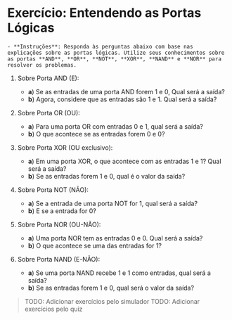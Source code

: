 # Exercício: Entendendo as Portas Lógicas

```admonish info
- **Instruções**: Responda às perguntas abaixo com base nas explicações sobre as portas lógicas. Utilize seus conhecimentos sobre as portas **AND**, **OR**, **NOT**, **XOR**, **NAND** e **NOR** para resolver os problemas.
```

1. Sobre Porta AND (E):
    - **a**\) Se as entradas de uma porta AND forem 1 e 0, Qual será a saída?
    - **b**\) Agora, considere que as entradas são 1 e 1. Qual será a saída?

2. Sobre Porta OR (OU):
    - **a**\) Para uma porta OR com entradas 0 e 1, qual será a saída?
    - **b**\) O que acontece se as entradas forem 0 e 0?

3. Sobre Porta XOR (OU exclusivo):
    - **a**\) Em uma porta XOR, o que acontece com as entradas 1 e 1? Qual será a saída?
    - **b**\) Se as entradas forem 1 e 0, qual é o valor da saída?

4. Sobre Porta NOT (NÃO):
    - **a**\) Se a entrada de uma porta NOT for 1, qual será a saída?
    - **b**\) E se a entrada for 0?

5. Sobre Porta NOR (OU-NÃO):
    - **a**\) Uma porta NOR tem as entradas 0 e 0. Qual será a saída?
    - **b**\) O que acontece se uma das entradas for 1?

6. Sobre Porta NAND (E-NÃO):
    - **a**\) Se uma porta NAND recebe 1 e 1 como entradas, qual será a saída?
    - **b**\) Se as entradas forem 1 e 0, qual será o valor da saída?

> TODO: Adicionar exercícios pelo simulador
> TODO: Adicionar exercícios pelo quiz
